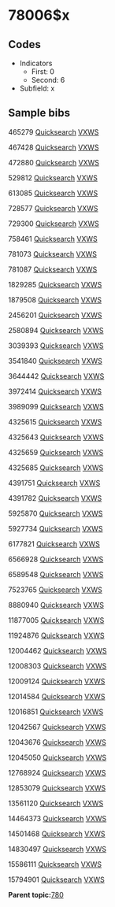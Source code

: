 # 78006$x

## Codes

-   Indicators
    -   First: 0
    -   Second: 6
-   Subfield: x

## Sample bibs

465279 [Quicksearch](https://search.library.yale.edu/catalog/465279) [VXWS](http://prodorbis.library.yale.edu:7014/vxws/GetHoldingsService?bibId=465279)

467428 [Quicksearch](https://search.library.yale.edu/catalog/467428) [VXWS](http://prodorbis.library.yale.edu:7014/vxws/GetHoldingsService?bibId=467428)

472880 [Quicksearch](https://search.library.yale.edu/catalog/472880) [VXWS](http://prodorbis.library.yale.edu:7014/vxws/GetHoldingsService?bibId=472880)

529812 [Quicksearch](https://search.library.yale.edu/catalog/529812) [VXWS](http://prodorbis.library.yale.edu:7014/vxws/GetHoldingsService?bibId=529812)

613085 [Quicksearch](https://search.library.yale.edu/catalog/613085) [VXWS](http://prodorbis.library.yale.edu:7014/vxws/GetHoldingsService?bibId=613085)

728577 [Quicksearch](https://search.library.yale.edu/catalog/728577) [VXWS](http://prodorbis.library.yale.edu:7014/vxws/GetHoldingsService?bibId=728577)

729300 [Quicksearch](https://search.library.yale.edu/catalog/729300) [VXWS](http://prodorbis.library.yale.edu:7014/vxws/GetHoldingsService?bibId=729300)

758461 [Quicksearch](https://search.library.yale.edu/catalog/758461) [VXWS](http://prodorbis.library.yale.edu:7014/vxws/GetHoldingsService?bibId=758461)

781073 [Quicksearch](https://search.library.yale.edu/catalog/781073) [VXWS](http://prodorbis.library.yale.edu:7014/vxws/GetHoldingsService?bibId=781073)

781087 [Quicksearch](https://search.library.yale.edu/catalog/781087) [VXWS](http://prodorbis.library.yale.edu:7014/vxws/GetHoldingsService?bibId=781087)

1829285 [Quicksearch](https://search.library.yale.edu/catalog/1829285) [VXWS](http://prodorbis.library.yale.edu:7014/vxws/GetHoldingsService?bibId=1829285)

1879508 [Quicksearch](https://search.library.yale.edu/catalog/1879508) [VXWS](http://prodorbis.library.yale.edu:7014/vxws/GetHoldingsService?bibId=1879508)

2456201 [Quicksearch](https://search.library.yale.edu/catalog/2456201) [VXWS](http://prodorbis.library.yale.edu:7014/vxws/GetHoldingsService?bibId=2456201)

2580894 [Quicksearch](https://search.library.yale.edu/catalog/2580894) [VXWS](http://prodorbis.library.yale.edu:7014/vxws/GetHoldingsService?bibId=2580894)

3039393 [Quicksearch](https://search.library.yale.edu/catalog/3039393) [VXWS](http://prodorbis.library.yale.edu:7014/vxws/GetHoldingsService?bibId=3039393)

3541840 [Quicksearch](https://search.library.yale.edu/catalog/3541840) [VXWS](http://prodorbis.library.yale.edu:7014/vxws/GetHoldingsService?bibId=3541840)

3644442 [Quicksearch](https://search.library.yale.edu/catalog/3644442) [VXWS](http://prodorbis.library.yale.edu:7014/vxws/GetHoldingsService?bibId=3644442)

3972414 [Quicksearch](https://search.library.yale.edu/catalog/3972414) [VXWS](http://prodorbis.library.yale.edu:7014/vxws/GetHoldingsService?bibId=3972414)

3989099 [Quicksearch](https://search.library.yale.edu/catalog/3989099) [VXWS](http://prodorbis.library.yale.edu:7014/vxws/GetHoldingsService?bibId=3989099)

4325615 [Quicksearch](https://search.library.yale.edu/catalog/4325615) [VXWS](http://prodorbis.library.yale.edu:7014/vxws/GetHoldingsService?bibId=4325615)

4325643 [Quicksearch](https://search.library.yale.edu/catalog/4325643) [VXWS](http://prodorbis.library.yale.edu:7014/vxws/GetHoldingsService?bibId=4325643)

4325659 [Quicksearch](https://search.library.yale.edu/catalog/4325659) [VXWS](http://prodorbis.library.yale.edu:7014/vxws/GetHoldingsService?bibId=4325659)

4325685 [Quicksearch](https://search.library.yale.edu/catalog/4325685) [VXWS](http://prodorbis.library.yale.edu:7014/vxws/GetHoldingsService?bibId=4325685)

4391751 [Quicksearch](https://search.library.yale.edu/catalog/4391751) [VXWS](http://prodorbis.library.yale.edu:7014/vxws/GetHoldingsService?bibId=4391751)

4391782 [Quicksearch](https://search.library.yale.edu/catalog/4391782) [VXWS](http://prodorbis.library.yale.edu:7014/vxws/GetHoldingsService?bibId=4391782)

5925870 [Quicksearch](https://search.library.yale.edu/catalog/5925870) [VXWS](http://prodorbis.library.yale.edu:7014/vxws/GetHoldingsService?bibId=5925870)

5927734 [Quicksearch](https://search.library.yale.edu/catalog/5927734) [VXWS](http://prodorbis.library.yale.edu:7014/vxws/GetHoldingsService?bibId=5927734)

6177821 [Quicksearch](https://search.library.yale.edu/catalog/6177821) [VXWS](http://prodorbis.library.yale.edu:7014/vxws/GetHoldingsService?bibId=6177821)

6566928 [Quicksearch](https://search.library.yale.edu/catalog/6566928) [VXWS](http://prodorbis.library.yale.edu:7014/vxws/GetHoldingsService?bibId=6566928)

6589548 [Quicksearch](https://search.library.yale.edu/catalog/6589548) [VXWS](http://prodorbis.library.yale.edu:7014/vxws/GetHoldingsService?bibId=6589548)

7523765 [Quicksearch](https://search.library.yale.edu/catalog/7523765) [VXWS](http://prodorbis.library.yale.edu:7014/vxws/GetHoldingsService?bibId=7523765)

8880940 [Quicksearch](https://search.library.yale.edu/catalog/8880940) [VXWS](http://prodorbis.library.yale.edu:7014/vxws/GetHoldingsService?bibId=8880940)

11877005 [Quicksearch](https://search.library.yale.edu/catalog/11877005) [VXWS](http://prodorbis.library.yale.edu:7014/vxws/GetHoldingsService?bibId=11877005)

11924876 [Quicksearch](https://search.library.yale.edu/catalog/11924876) [VXWS](http://prodorbis.library.yale.edu:7014/vxws/GetHoldingsService?bibId=11924876)

12004462 [Quicksearch](https://search.library.yale.edu/catalog/12004462) [VXWS](http://prodorbis.library.yale.edu:7014/vxws/GetHoldingsService?bibId=12004462)

12008303 [Quicksearch](https://search.library.yale.edu/catalog/12008303) [VXWS](http://prodorbis.library.yale.edu:7014/vxws/GetHoldingsService?bibId=12008303)

12009124 [Quicksearch](https://search.library.yale.edu/catalog/12009124) [VXWS](http://prodorbis.library.yale.edu:7014/vxws/GetHoldingsService?bibId=12009124)

12014584 [Quicksearch](https://search.library.yale.edu/catalog/12014584) [VXWS](http://prodorbis.library.yale.edu:7014/vxws/GetHoldingsService?bibId=12014584)

12016851 [Quicksearch](https://search.library.yale.edu/catalog/12016851) [VXWS](http://prodorbis.library.yale.edu:7014/vxws/GetHoldingsService?bibId=12016851)

12042567 [Quicksearch](https://search.library.yale.edu/catalog/12042567) [VXWS](http://prodorbis.library.yale.edu:7014/vxws/GetHoldingsService?bibId=12042567)

12043676 [Quicksearch](https://search.library.yale.edu/catalog/12043676) [VXWS](http://prodorbis.library.yale.edu:7014/vxws/GetHoldingsService?bibId=12043676)

12045050 [Quicksearch](https://search.library.yale.edu/catalog/12045050) [VXWS](http://prodorbis.library.yale.edu:7014/vxws/GetHoldingsService?bibId=12045050)

12768924 [Quicksearch](https://search.library.yale.edu/catalog/12768924) [VXWS](http://prodorbis.library.yale.edu:7014/vxws/GetHoldingsService?bibId=12768924)

12853079 [Quicksearch](https://search.library.yale.edu/catalog/12853079) [VXWS](http://prodorbis.library.yale.edu:7014/vxws/GetHoldingsService?bibId=12853079)

13561120 [Quicksearch](https://search.library.yale.edu/catalog/13561120) [VXWS](http://prodorbis.library.yale.edu:7014/vxws/GetHoldingsService?bibId=13561120)

14464373 [Quicksearch](https://search.library.yale.edu/catalog/14464373) [VXWS](http://prodorbis.library.yale.edu:7014/vxws/GetHoldingsService?bibId=14464373)

14501468 [Quicksearch](https://search.library.yale.edu/catalog/14501468) [VXWS](http://prodorbis.library.yale.edu:7014/vxws/GetHoldingsService?bibId=14501468)

14830497 [Quicksearch](https://search.library.yale.edu/catalog/14830497) [VXWS](http://prodorbis.library.yale.edu:7014/vxws/GetHoldingsService?bibId=14830497)

15586111 [Quicksearch](https://search.library.yale.edu/catalog/15586111) [VXWS](http://prodorbis.library.yale.edu:7014/vxws/GetHoldingsService?bibId=15586111)

15794901 [Quicksearch](https://search.library.yale.edu/catalog/15794901) [VXWS](http://prodorbis.library.yale.edu:7014/vxws/GetHoldingsService?bibId=15794901)

**Parent topic:**[780](../../tags/780/780.md)

